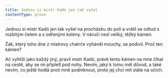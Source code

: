```yaml
---
title: Jednou si mistr Kadó jen tak vyšel
contentType: prose
---
```


Jednou si mistr Kadó jen tak vyšel na procházku do polí a vrátil se odtud s rozbitým čelem a s odřenými koleny. V náruči nesl veliký, těžký kámen.

Žák, který toho dne z mistrovy chatrče vyháněl mouchy, se podivil. Proč ten kámen?

Ač vyhlíží jako každý jiný, pravil mistr Kadó, právě tento kámen na mne číhal na cestě, aby se mi připletl pod nohy. Nevím, jaký k tomu měl důvod, a také nevím, co ještě hodlá proti mně podniknout, proto jej chci mít stále na očích.
